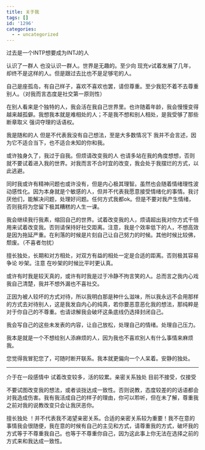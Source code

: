 ```yaml
---
title: 关于我
tags: []
id: '1296'
categories:
  - - uncategorized
---
```


过去是一个INTP想要成为INTJ的人

认识了一群人 也没认识一群人。世界是无趣的。至少向 现充v试着发展了几年，却终不是这样的人。但是跟过去比也不是足够宅的人。

自己是座孤岛，有自己样子，喜欢不喜欢也罢，请但尊重。至少我犯不着不去尊重别人。（对我而言态度是社交第一原则性）

在别人看来是个独特的人，我会活在我自己世界里。也许随着年龄，我会慢慢变得越来越孤僻。我想我本就是难相处的人；不是我不想和别人相处，是我受够了那些断章取义 强词夺理的话语权。

我是随和的人 但是不代表我没有自己想法，至是大多数情况下 我并不会言述，因为它不适合当下，也不适合未知的你和我。

或许独身久了，我过于自我。但烦请改变我的人 也请多站在我的角度想想，否则就不要试着进入我的世界。对我而言不合时宜的改变，我会处于我摆烂的方式，以此逃避。

同时我或许有精神问题也或许没有，但是内心极其理智。虽然也会随着情绪理性波动感性化。因为本身就是个敏感的人，但并不代表我愿意接受情绪化的事情。我讨厌他们，能解决问题，处理好问题。任何方式我都ok。但是不要对我产生情绪，否则我将为您留下极其糟糕的人生一课。

我会继续我行我素，缩回自己的世界。试着改变我的人，烦请超出我对你方式千倍用来试着改变我。否则请保持好社交距离。注意，我是个效率低下的人，不想高效是因为拖延严重。在利落的时候是片刻自己让自己努力的时候。其他时候比较佛，颓废。（不喜者勿扰）

擅长独处，长期和对方相处，对双方有益的相处一定是合适的距离。否则极其容易争论 吵架。注意 在吵架的时候比平时更认真。

或许有时我是较天真的，或许有时我是过于冷静不拘言笑的人。总而言之我内心戏我自己清楚，我并不想外漏也不喜社交。

正因为被人较坏的方式对待，所以我明白那是种什么滋味，所以我永远不会用那样的方式去对待别人，这是我发自内心的纯真，若你要恶意恶化我的想法，那纯粹是对于你自己的不尊重。也请谅解我会破坏这条底线仍选择封闭自己。

我会写自己的这些未发表的内容，让自己放松，处理自己的情绪。处理自己压力。

我本是就是一个不想给别人添麻烦的人，因为我也不喜欢别人有什么事情来麻烦我。

您觉得我冒犯您了，可随时断开联系。我本就更偏向一个人呆着。安静的独处。

* * *

介于在一段感情中 试着改变较多，活的较累。亲密关系独处 目前不接受，仅接受

不要试图改变我的想法，或者谈拢达成一致性。否则说教，态度较差的的话语都会对我造成伤害。我有我活成自己的样子的理由，你可以聆听，但在未了解，尊重我之前对我的说教改变只会让我厌恶你。

擅长独处 ！并不代表我不渴望亲密关系。合适的亲密关系较为重要！我不在意的事情我会很随便，我在意的时候有自己的主见和方式，请尊重我的方式，破坏我的方式等于不尊重我自己。也等于不尊重你自己，因为这此事上你无法在选择之前的方式来和我达成一致性。